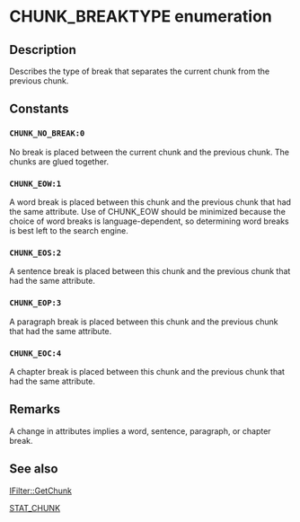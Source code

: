 # CHUNK_BREAKTYPE enumeration

## Description

Describes the type of break that separates the current chunk from the previous chunk.

## Constants

### `CHUNK_NO_BREAK:0`

No break is placed between the current chunk and the previous chunk. The chunks are glued together.

### `CHUNK_EOW:1`

A word break is placed between this chunk and the previous chunk that had the same attribute. Use of CHUNK_EOW should be minimized because the choice of word breaks is language-dependent, so determining word breaks is best left to the search engine.

### `CHUNK_EOS:2`

A sentence break is placed between this chunk and the previous chunk that had the same attribute.

### `CHUNK_EOP:3`

A paragraph break is placed between this chunk and the previous chunk that had the same attribute.

### `CHUNK_EOC:4`

A chapter break is placed between this chunk and the previous chunk that had the same attribute.

## Remarks

A change in attributes implies a word, sentence, paragraph, or chapter break.

## See also

[IFilter::GetChunk](https://learn.microsoft.com/windows/desktop/api/filter/nf-filter-ifilter-getchunk)

[STAT_CHUNK](https://learn.microsoft.com/windows/desktop/api/filter/ns-filter-stat_chunk)